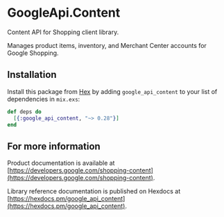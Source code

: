 # GoogleApi.Content

Content API for Shopping client library.

Manages product items, inventory, and Merchant Center accounts for Google Shopping.

## Installation

Install this package from [Hex](https://hex.pm) by adding
`google_api_content` to your list of dependencies in `mix.exs`:

```elixir
def deps do
  [{:google_api_content, "~> 0.28"}]
end
```

## For more information

Product documentation is available at [https://developers.google.com/shopping-content](https://developers.google.com/shopping-content).

Library reference documentation is published on Hexdocs at
[https://hexdocs.pm/google_api_content](https://hexdocs.pm/google_api_content).
